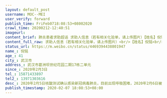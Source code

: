 ```yaml
---
layout: default_post
username: MOC--MEI
user_verify: forward
publish_time: FriFeb0718:08:53+08002020
crawl_time: 20200212-12:40:51
imageurl: 
content_brief: 肺炎患者求助超话 求助人信息（若有相关化验单，请上传图片）【姓名】倪铭【年龄】41【所在城市】武汉市【所在小区、社区】武汉市葛洲坝世纪花园二期17栋二单元【患病时间】2020年2月3日【联系方式】15871433897【其他紧急联系人】13971303616【病情描述】 2020年2月5日核酸测试确认感染新 ...全文
content_full_raw: 求助人信息（若有相关化验单，请上传图片）<br/>【姓名】倪铭<br/>【年龄】41<br/>【所在城市】武汉市<br/>【所在小区、社区】武汉市葛洲坝世纪花园二期17栋二单元<br/>【患病时间】2020年2月3日<br/>【联系方式】15871433897<br/>【其他紧急联系人】13971303616<br/>【病情描述】2020年2月5日核酸测试确认感染新冠病毒肺炎，目前出现呼吸困难，2020年2月6日被安排到如家隔离，如家无任何医护人员，得不到有效治疗，家人很着急
status_url: https://m.weibo.cn/status/4469394438801947
name_: 倪铭
age_: 41
city_: 武汉市
address_: 武汉市葛洲坝世纪花园二期17栋二单元
since_: 2020年2月3日
tel_: 15871433897
tel2_: 13971303616
desc_: 2020年2月5日核酸测试确认感染新冠病毒肺炎，目前出现呼吸困难，2020年2月6日被安排到如家隔离，如家无任何医护人员，得不到有效治疗，家人很着急
publish_timestamp: 2020-02-07 18:08:53+08:00
---
```

